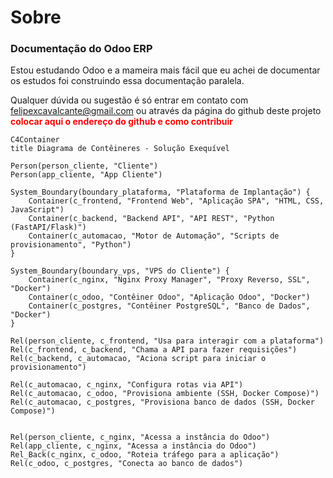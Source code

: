 # Sobre
### Documentação do Odoo ERP
Estou estudando Odoo e a mameira mais fácil que eu achei de documentar os estudos foi construindo essa documentação paralela.

Qualquer dúvida ou sugestão é só entrar em contato com <felipexcavalcante@gmail.com> ou através da página do github deste projeto <strong style="color: red">colocar aqui o endereço do github e como contribuir</strong>

```mermaid
C4Container
title Diagrama de Contêineres - Solução Exequível

Person(person_cliente, "Cliente")
Person(app_cliente, "App Cliente")

System_Boundary(boundary_plataforma, "Plataforma de Implantação") {
    Container(c_frontend, "Frontend Web", "Aplicação SPA", "HTML, CSS, JavaScript")
    Container(c_backend, "Backend API", "API REST", "Python (FastAPI/Flask)")
    Container(c_automacao, "Motor de Automação", "Scripts de provisionamento", "Python")
}

System_Boundary(boundary_vps, "VPS do Cliente") {
    Container(c_nginx, "Nginx Proxy Manager", "Proxy Reverso, SSL", "Docker")
    Container(c_odoo, "Contêiner Odoo", "Aplicação Odoo", "Docker")
    Container(c_postgres, "Contêiner PostgreSQL", "Banco de Dados", "Docker")
}

Rel(person_cliente, c_frontend, "Usa para interagir com a plataforma")
Rel(c_frontend, c_backend, "Chama a API para fazer requisições")
Rel(c_backend, c_automacao, "Aciona script para iniciar o provisionamento")

Rel(c_automacao, c_nginx, "Configura rotas via API")
Rel(c_automacao, c_odoo, "Provisiona ambiente (SSH, Docker Compose)")
Rel(c_automacao, c_postgres, "Provisiona banco de dados (SSH, Docker Compose)")


Rel(person_cliente, c_nginx, "Acessa a instância do Odoo")
Rel(app_cliente, c_nginx, "Acessa a instância do Odoo")
Rel_Back(c_nginx, c_odoo, "Roteia tráfego para a aplicação")
Rel(c_odoo, c_postgres, "Conecta ao banco de dados")